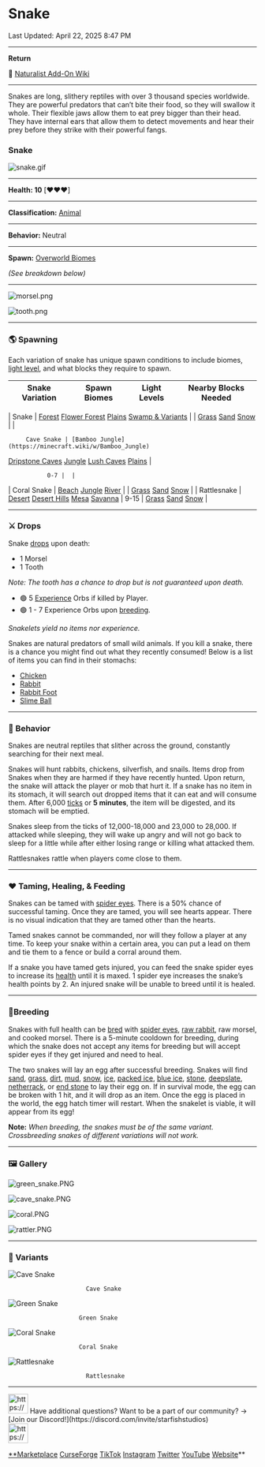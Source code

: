 # Snake

Last Updated: April 22, 2025 8:47 PM

---

**Return**

🐻 [Naturalist Add-On Wiki](https://www.notion.so/1a7a9a61c3f1800c8e32e893d6e7f430?pvs=21)

---

Snakes are long, slithery reptiles with over 3 thousand species worldwide. They are powerful predators that can’t bite their food, so they will swallow it whole. Their flexible jaws allow them to eat prey bigger than their head. They have internal ears that allow them to detect movements and hear their prey before they strike with their powerful fangs.

<aside>

### **Snake**

![snake.gif](Snake%201dd816019a9f818db662d2006f5f0187/snake.gif)

---

**Health: 10** [♥️♥️♥️]

---

**Classification:** [Animal](https://minecraft.fandom.com/wiki/Animal)

---

**Behavior:** Neutral

---

**Spawn:** [Overworld Biomes](https://minecraft.wiki/w/Overworld)

*(See breakdown below)*

---

![morsel.png](Snake%201dd816019a9f818db662d2006f5f0187/morsel.png)

![tooth.png](Snake%201dd816019a9f818db662d2006f5f0187/tooth.png)

</aside>

---

### 🌎 Spawning

Each variation of snake has unique spawn conditions to include biomes, [light level](https://minecraft.fandom.com/wiki/Light), and what blocks they require to spawn. 

| Snake Variation | Spawn Biomes | Light Levels | Nearby Blocks Needed |
| --- | --- | --- | --- |
| 
             Snake | [Forest](https://minecraft.wiki/w/Forest)
[Flower Forest](https://minecraft.wiki/w/Flower_Forest)
[Plains](https://minecraft.wiki/w/Plains)
[Swamp & Variants](https://minecraft.wiki/w/Swamp) |  | [Grass](https://minecraft.fandom.com/wiki/Grass_Block)
[Sand](https://minecraft.wiki/w/Sand)
[Snow](https://minecraft.wiki/w/Snow_Block) |
| 

         Cave Snake | [Bamboo Jungle](https://minecraft.wiki/w/Bamboo_Jungle)
[Dripstone Caves](https://minecraft.wiki/w/Dripstone_Caves)
[Jungle](https://minecraft.wiki/w/Jungle)
[Lush Caves](https://minecraft.wiki/w/Lush_Caves)
[Plains](https://minecraft.wiki/w/Plains) | 

               0-7 |  |
| 
         Coral Snake | [Beach](https://minecraft.wiki/w/Beach)
[Jungle](https://minecraft.wiki/w/Jungle)
[River](https://minecraft.wiki/w/River) |  | [Grass](https://minecraft.fandom.com/wiki/Grass_Block)
[Sand](https://minecraft.wiki/w/Sand)
[Snow](https://minecraft.wiki/w/Snow_Block) |
| 
         Rattlesnake | [Desert](https://minecraft.wiki/w/Desert)
[Desert Hills](https://minecraft.wiki/w/Desert_Hills)
[Mesa](https://minecraft.wiki/w/Badlands)
[Savanna](https://minecraft.wiki/w/Savanna) | 
               9-15 | [Grass](https://minecraft.fandom.com/wiki/Grass_Block)
[Sand](https://minecraft.wiki/w/Sand)
[Snow](https://minecraft.wiki/w/Snow_Block) |

---

### ⚔️ Drops

Snake [drops](https://minecraft.fandom.com/wiki/Drops) upon death:

- 1 Morsel
- 1 Tooth

*Note: The tooth has a chance to drop but is not guaranteed upon death.*

- 🟢 5 [Experience](https://minecraft.fandom.com/wiki/Experience) Orbs if killed by Player.
- 🟢 1 - 7 Experience Orbs upon [breeding](https://minecraft.fandom.com/wiki/Breeding).

*Snakelets yield no items nor experience.*

Snakes are natural predators of small wild animals. If you kill a snake, there is a chance you might find out what they recently consumed! Below is a list of items you can find in their stomachs:

- [Chicken](https://minecraft.wiki/w/Raw_Chicken)
- [Rabbit](https://minecraft.wiki/w/Raw_Rabbit)
- [Rabbit Foot](https://minecraft.wiki/w/Rabbit%27s_Foot)
- [Slime Ball](https://minecraft.wiki/w/Slimeball)

---

### 🧠 Behavior

Snakes are neutral reptiles that slither across the ground, constantly searching for their next meal.

Snakes will hunt rabbits, chickens, silverfish, and snails. Items drop from Snakes when they are harmed if they have recently hunted. Upon return, the snake will attack the player or mob that hurt it. If a snake has no item in its stomach, it will search out dropped items that it can eat and will consume them. After 6,000 [ticks](https://minecraft.fandom.com/wiki/Tick) or **5 minutes**, the item will be digested, and its stomach will be emptied.

Snakes sleep from the ticks of 12,000-18,000 and 23,000 to 28,000. If attacked while sleeping, they will wake up angry and will not go back to sleep for a little while after either losing range or killing what attacked them.

Rattlesnakes rattle when players come close to them.

---

### ❤️ Taming, Healing, & Feeding

Snakes can be tamed with [spider eyes](https://minecraft.wiki/w/Spider_Eye). There is a 50% chance of successful taming. Once they are tamed, you will see hearts appear. There is no visual indication that they are tamed other than the hearts.

Tamed snakes cannot be commanded, nor will they follow a player at any time. To keep your snake within a certain area, you can put a lead on them and tie them to a fence or build a corral around them.

If a snake you have tamed gets injured, you can feed the snake spider eyes to increase its [health](https://minecraft.fandom.com/wiki/Health) until it is maxed. 1 spider eye increases the snake’s health points by 2. An injured snake will be unable to breed until it is healed.

---

### 🥚Breeding

Snakes with full health can be [bred](https://minecraft.fandom.com/wiki/Breeding) with [spider eyes](https://minecraft.wiki/w/Spider_Eye), [raw rabbit](https://minecraft.wiki/w/Raw_Rabbit), raw morsel, and cooked morsel. There is a 5-minute cooldown for breeding, during which the snake does not accept any items for breeding but will accept spider eyes if they get injured and need to heal. 

The two snakes will lay an egg after successful breeding. Snakes will find [sand](https://minecraft.wiki/w/Sand), [grass](https://minecraft.fandom.com/wiki/Grass_Block), [dirt](https://minecraft.wiki/w/Dirt), [mud](https://minecraft.fandom.com/wiki/Mud), [snow](https://minecraft.wiki/w/Snow_Block), [ice](https://minecraft.wiki/w/Ice), [packed ice](https://minecraft.wiki/w/Packed_Ice), [blue ice](https://minecraft.wiki/w/Blue_Ice), [stone](https://minecraft.wiki/w/Stone), [deepslate](https://minecraft.wiki/w/Deepslate), [netherrack](https://minecraft.wiki/w/Netherrack), or [end stone](https://minecraft.wiki/w/End_Stone) to lay their egg on. If in survival mode, the egg can be broken with 1 hit, and it will drop as an item. Once the egg is placed in the world, the egg hatch timer will restart. When the snakelet is viable, it will appear from its egg!

**Note:** *When breeding, the snakes must be of the same variant. Crossbreeding snakes of different variations will not work.*

---

### 🖼️ Gallery

![green_snake.PNG](Snake%201dd816019a9f818db662d2006f5f0187/green_snake.png)

![cave_snake.PNG](Snake%201dd816019a9f818db662d2006f5f0187/cave_snake.png)

![coral.PNG](Snake%201dd816019a9f818db662d2006f5f0187/coral.png)

![rattler.PNG](Snake%201dd816019a9f818db662d2006f5f0187/rattler.png)

---

### 🎨 Variants

![                          Cave Snake](Snake%201dd816019a9f818db662d2006f5f0187/cave_snake.gif)

                          Cave Snake

![                        Green Snake](Snake%201dd816019a9f818db662d2006f5f0187/green_snake.gif)

                        Green Snake

![                        Coral Snake](Snake%201dd816019a9f818db662d2006f5f0187/coral_snake.gif)

                        Coral Snake

![                          Rattlesnake](Snake%201dd816019a9f818db662d2006f5f0187/rattle_snake.gif)

                          Rattlesnake

---

<aside>
<img src="https://www.notion.so/icons/headset_red.svg" alt="https://www.notion.so/icons/headset_red.svg" width="40px" /> Have additional questions? Want to be a part of our community? → [Join our Discord!](https://discord.com/invite/starfishstudios)

</aside>

<aside>
<img src="https://www.notion.so/icons/star_red.svg" alt="https://www.notion.so/icons/star_red.svg" width="40px" />

[**Marketplace](https://www.minecraft.net/en-us/marketplace/creator?name=Starfish%20Studios)      [CurseForge](https://www.curseforge.com/members/starfish_studios/projects)      [TikTok](https://www.tiktok.com/@starfishstudios)      [Instagram](https://www.instagram.com/starfishstudiosinc/)      [Twitter](https://twitter.com/starfishstudios)      [YouTube](https://www.youtube.com/@starfishstudios)      [Website](https://starfish-studios.com/)**

</aside>